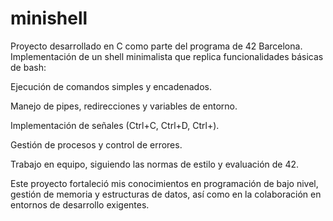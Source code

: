 # minishell
Proyecto desarrollado en C como parte del programa de 42 Barcelona.
Implementación de un shell minimalista que replica funcionalidades básicas de bash:

Ejecución de comandos simples y encadenados.

Manejo de pipes, redirecciones y variables de entorno.

Implementación de señales (Ctrl+C, Ctrl+D, Ctrl+).

Gestión de procesos y control de errores.

Trabajo en equipo, siguiendo las normas de estilo y evaluación de 42.

Este proyecto fortaleció mis conocimientos en programación de bajo nivel, gestión de memoria y estructuras de datos, así como en la colaboración en entornos de desarrollo exigentes.
